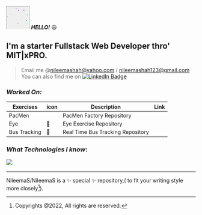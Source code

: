   <span> <img src="./bb.gif.gif" alt="Bouncing Balls GIF" > </span>  ***HELLO!*** 😃


## I'm a starter Fullstack Web Developer thro' MIT|xPRO. 


> Email me @nileemashah@yahoo.com  /  nileemashah123@gmail.com
> <br> You can also find me on   <a href="https://www.linkedin.com/feed/">
> <img src="https://img.shields.io/badge/LinkedIn-blue?style=for-the-badge&logo=linkedin& logoColor=white" alt="LinkedIn Badge"/>
       </a>  




<!---
<details><summary>CLICK ME</summary>
<p>

#### We can hide anything, even code!

    ```ruby
      puts "Hello World"
    ```

</p>
</details>
--->


### *Worked On:*

| Exercises |  icon | Description | Link |
| --- | --- | --- | --- |
| PacMen |  | PacMen Factory Repository |  |
| Eye | 👀 | Eye Exercise Repository |  |
| Bus Tracking | 🚌 | Real Time Bus Tracking Repository |  |




### *What Technologies I know*:

 <p float="left">
  <img src="https://user-images.githubusercontent.com/96500743/156902929-21b303ee-e8ce-4f7e-97ea-9c722890ecbe.png" width="500" /></p>


---




NileemaS/NileemaS is a ✨ special ✨ repository,( to fit your writing style more closely[^note]).

  
[^note]:
    Copyrights @2022, All rights are reserved. 
    
   






<!---
NileemaS/NileemaS is a ✨ special ✨ repository because its `README.md` (this file) appears on your GitHub profile.
You can click the Preview link to take a look at your changes.
--->
